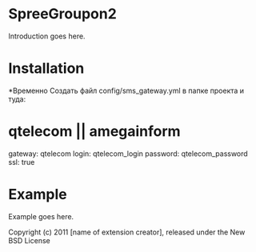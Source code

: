 SpreeGroupon2
=============

Introduction goes here.

Installation
============
*Временно
Создать файл config/sms_gateway.yml в папке проекта и туда:
  # qtelecom || amegainform
  gateway: qtelecom
  login: qtelecom_login
  password: qtelecom_password
  ssl: true


Example
=======

Example goes here.


Copyright (c) 2011 [name of extension creator], released under the New BSD License
